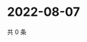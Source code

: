 # 2022-08-07

共 0 条

<!-- BEGIN WEIBO -->
<!-- 最后更新时间 Sun Aug 07 2022 21:16:59 GMT+0800 (China Standard Time) -->

<!-- END WEIBO -->
